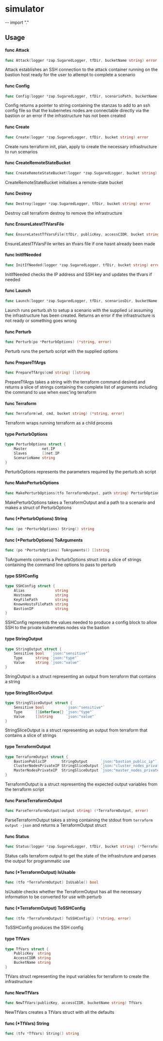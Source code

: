 # simulator
--
    import "."


## Usage

#### func  Attack

```go
func Attack(logger *zap.SugaredLogger, tfDir, bucketName string) error
```
Attack establishes an SSH connection to the attack container running on the
bastion host ready for the user to attempt to complete a scenario

#### func  Config

```go
func Config(logger *zap.SugaredLogger, tfDir, scenarioPath, bucketName string) (*string, error)
```
Config returns a pointer to string containing the stanzas to add to an ssh
config file so that the kubernetes nodes are connectable directly via the
bastion or an error if the infrastructure has not been created

#### func  Create

```go
func Create(logger *zap.SugaredLogger, tfDir, bucket string) error
```
Create runs terraform init, plan, apply to create the necessary infrastructure
to run scenarios

#### func  CreateRemoteStateBucket

```go
func CreateRemoteStateBucket(logger *zap.SugaredLogger, bucket string) error
```
CreateRemoteStateBucket initialises a remote-state bucket

#### func  Destroy

```go
func Destroy(logger *zap.SugaredLogger, tfDir, bucket string) error
```
Destroy call terraform destroy to remove the infrastructure

#### func  EnsureLatestTfVarsFile

```go
func EnsureLatestTfVarsFile(tfDir, publicKey, accessCIDR, bucket string) error
```
EnsureLatestTfVarsFile writes an tfvars file if one hasnt already been made

#### func  InitIfNeeded

```go
func InitIfNeeded(logger *zap.SugaredLogger, tfDir, bucket string) error
```
InitIfNeeded checks the IP address and SSH key and updates the tfvars if needed

#### func  Launch

```go
func Launch(logger *zap.SugaredLogger, tfDir, scenariosDir, bucketName, id string) error
```
Launch runs perturb.sh to setup a scenario with the supplied `id` assuming the
infrastructure has been created. Returns an error if the infrastructure is not
ready or something goes wrong

#### func  Perturb

```go
func Perturb(po *PerturbOptions) (*string, error)
```
Perturb runs the perturb script with the supplied options

#### func  PrepareTfArgs

```go
func PrepareTfArgs(cmd string) []string
```
PrepareTfArgs takes a string with the terraform command desired and returns a
slice of strings containing the complete list of arguments including the command
to use when exec'ing terraform

#### func  Terraform

```go
func Terraform(wd, cmd, bucket string) (*string, error)
```
Terraform wraps running terraform as a child process

#### type PerturbOptions

```go
type PerturbOptions struct {
	Master       net.IP
	Slaves       []net.IP
	ScenarioName string
}
```

PerturbOptions represents the parameters required by the perturb.sh script

#### func  MakePerturbOptions

```go
func MakePerturbOptions(tfo TerraformOutput, path string) PerturbOptions
```
MakePerturbOptions takes a TerraformOutput and a path to a scenario and makes a
struct of PerturbOptions

#### func (*PerturbOptions) String

```go
func (po *PerturbOptions) String() string
```

#### func (*PerturbOptions) ToArguments

```go
func (po *PerturbOptions) ToArguments() []string
```
ToArguments converts a PerturbOptions struct into a slice of strings containing
the command line options to pass to perturb

#### type SSHConfig

```go
type SSHConfig struct {
	Alias              string
	Hostname           string
	KeyFilePath        string
	KnownHostsFilePath string
	BastionIP          string
}
```

SSHConfig represents the values needed to produce a config block to allow SSH to
the private kubernetes nodes via the bastion

#### type StringOutput

```go
type StringOutput struct {
	Sensitive bool   `json:"sensitive"`
	Type      string `json:"type"`
	Value     string `json:"value"`
}
```

StringOutput is a struct representing an output from terraform that contains a
string

#### type StringSliceOutput

```go
type StringSliceOutput struct {
	Sensitive bool          `json:"sensitive"`
	Type      []interface{} `json:"type"`
	Value     []string      `json:"value"`
}
```

StringSliceOutput is a struct representing an output from terraform that
contains a slice of strings

#### type TerraformOutput

```go
type TerraformOutput struct {
	BastionPublicIP       StringOutput      `json:"bastion_public_ip"`
	ClusterNodesPrivateIP StringSliceOutput `json:"cluster_nodes_private_ip"`
	MasterNodesPrivateIP  StringSliceOutput `json:"master_nodes_private_ip"`
}
```

TerraformOutput is a struct representing the expected output variables from the
terraform script

#### func  ParseTerraformOutput

```go
func ParseTerraformOutput(output string) (*TerraformOutput, error)
```
ParseTerraformOutput takes a string containing the stdout from `terraform output
-json` and returns a TerraformOutput struct

#### func  Status

```go
func Status(logger *zap.SugaredLogger, tfDir, bucket string) (*TerraformOutput, error)
```
Status calls terraform output to get the state of the infrastruture and parses
the output for programmatic use

#### func (*TerraformOutput) IsUsable

```go
func (tfo *TerraformOutput) IsUsable() bool
```
IsUsable checks whether the TerraformOutput has all the necessary information to
be converted for use with perturb

#### func (*TerraformOutput) ToSSHConfig

```go
func (tfo *TerraformOutput) ToSSHConfig() (*string, error)
```
ToSSHConfig produces the SSH config

#### type TfVars

```go
type TfVars struct {
	PublicKey  string
	AccessCIDR string
	BucketName string
}
```

TfVars struct representing the input variables for terraform to create the
infrastructure

#### func  NewTfVars

```go
func NewTfVars(publicKey, accessCIDR, bucketName string) TfVars
```
NewTfVars creates a TfVars struct with all the defaults

#### func (*TfVars) String

```go
func (tfv *TfVars) String() string
```
